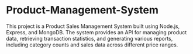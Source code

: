 # Product-Management-System
This project is a Product Sales Management System built using Node.js, Express, and MongoDB. The system provides an API for managing product data, retrieving transaction statistics, and generating various reports, including category counts and sales data across different price ranges.
